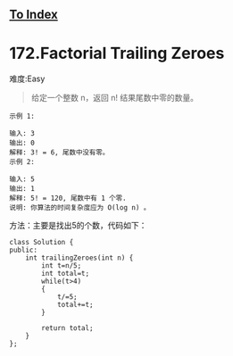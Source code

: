 [To Index](/index.md)
---
# 172.Factorial Trailing Zeroes
难度:Easy
> 给定一个整数 n，返回 n! 结果尾数中零的数量。

```
示例 1:

输入: 3
输出: 0
解释: 3! = 6, 尾数中没有零。
示例 2:

输入: 5
输出: 1
解释: 5! = 120, 尾数中有 1 个零.
说明: 你算法的时间复杂度应为 O(log n) 。
```
方法：主要是找出5的个数，代码如下：
```
class Solution {
public:
    int trailingZeroes(int n) {
        int t=n/5;
        int total=t;
        while(t>4)
        {
            t/=5;
            total+=t;
        }

        return total;
    }
};
```

